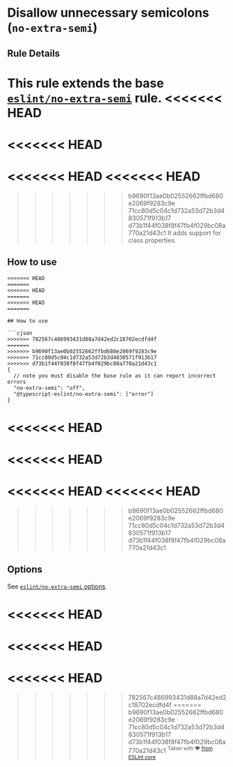 # Disallow unnecessary semicolons (`no-extra-semi`)

## Rule Details

This rule extends the base [`eslint/no-extra-semi`](https://eslint.org/docs/rules/no-extra-semi) rule.
<<<<<<< HEAD
=======
<<<<<<< HEAD
=======
<<<<<<< HEAD
<<<<<<< HEAD
=======
>>>>>>> b9690f13ae0b02552662ffbd680e2069f9283c9e
>>>>>>> 71cc80d5c04c1d732a53d72b3d4830571f913b17
>>>>>>> d73b1f44f038f8f47fb4f029bc08a770a21d43c1
It adds support for class properties.

## How to use

```jsonc
<<<<<<< HEAD
=======
<<<<<<< HEAD
=======
<<<<<<< HEAD
=======

## How to use

```cjson
>>>>>>> 782567c486993431d88a7d42ed2c18702ecdfd4f
=======
>>>>>>> b9690f13ae0b02552662ffbd680e2069f9283c9e
>>>>>>> 71cc80d5c04c1d732a53d72b3d4830571f913b17
>>>>>>> d73b1f44f038f8f47fb4f029bc08a770a21d43c1
{
  // note you must disable the base rule as it can report incorrect errors
  "no-extra-semi": "off",
  "@typescript-eslint/no-extra-semi": ["error"]
}
```

<<<<<<< HEAD
=======
<<<<<<< HEAD
=======
<<<<<<< HEAD
<<<<<<< HEAD
=======
>>>>>>> b9690f13ae0b02552662ffbd680e2069f9283c9e
>>>>>>> 71cc80d5c04c1d732a53d72b3d4830571f913b17
>>>>>>> d73b1f44f038f8f47fb4f029bc08a770a21d43c1
## Options

See [`eslint/no-extra-semi` options](https://eslint.org/docs/rules/no-extra-semi#options).

<<<<<<< HEAD
=======
<<<<<<< HEAD
=======
<<<<<<< HEAD
=======
>>>>>>> 782567c486993431d88a7d42ed2c18702ecdfd4f
=======
>>>>>>> b9690f13ae0b02552662ffbd680e2069f9283c9e
>>>>>>> 71cc80d5c04c1d732a53d72b3d4830571f913b17
>>>>>>> d73b1f44f038f8f47fb4f029bc08a770a21d43c1
<sup>Taken with ❤️ [from ESLint core](https://github.com/eslint/eslint/blob/master/docs/rules/no-extra-semi.md)</sup>
